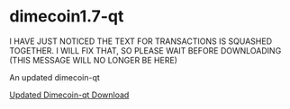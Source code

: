 # dimecoin1.7-qt


I HAVE JUST NOTICED THE TEXT FOR TRANSACTIONS IS SQUASHED TOGETHER. I WILL FIX THAT, SO PLEASE WAIT BEFORE DOWNLOADING (THIS MESSAGE WILL NO LONGER BE HERE)

An updated dimecoin-qt

[Updated Dimecoin-qt Download](https://github.com/dimecoinproject1/dimecoin1.7-qt/blob/master/Dimecoin-qt.zip)
